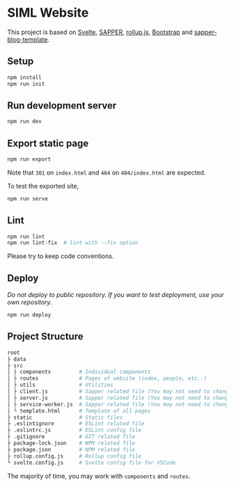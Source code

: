 # SIML Website

This project is based on [Svelte](https://svelte.dev), [SAPPER](https://sapper.svelte.dev), [rollup.js](https://rollupjs.org/guide/en/), [Bootstrap](https://getbootstrap.com) and [sapper-blog-template](https://github.com/Charca/sapper-blog-template).

## Setup

```bash
npm install
npm run init
```

## Run development server

```bash
npm run dev
```

## Export static page

```bash
npm run export
```

Note that `301` on `index.html` and `404` on `404/index.html` are expected.

To test the exported site,

```bash
npm run serve
```

## Lint

```bash
npm run lint
npm run lint-fix  # lint with --fix option
```

Please try to keep code conventions.

## Deploy

*Do not deploy to public repository. If you want to test deployment, use your own repository.*

```bash
npm run deploy
```

## Project Structure

```bash
root
├ data
├ src
│ ├ components         # Individual components
│ ├ routes             # Pages of website (index, people, etc..)
│ ├ utils              # Utilities
│ ├ client.js          # Sapper related file (You may not need to change it)
│ ├ server.js          # Sapper related file (You may not need to change it)
│ ├ service-worker.js  # Sapper related file (You may not need to change it)
│ └ template.html      # Template of all pages
├ static               # Static files
├ .eslintignore        # ESLint related file
├ .eslintrc.js         # ESLint config file
├ .gitignore           # GIT related file
├ package-lock.json    # NPM related file
├ package.json         # NPM related file
├ rollup.config.js     # Rollup config file
└ svelte.config.js     # Svelte config file for VSCode
```

The majority of time, you may work with `components` and `routes`.
